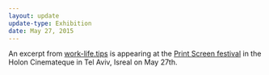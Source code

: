 ```yaml
---
layout: update
update-type: Exhibition
date: May 27, 2015
---
```


An excerpt from <a href="http://work-life.tips" title="work-life.tips">work-life.tips</a> is appearing at the <a href="http://www.printscreenfestival.com/" title="Print Screen festival">Print Screen festival</a> in the Holon Cinemateque in Tel Aviv, Isreal on May 27th.
